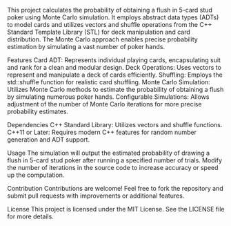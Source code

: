 This project calculates the probability of obtaining a flush in 5-card stud poker using Monte Carlo simulation. It employs abstract data types (ADTs) to model cards and utilizes vectors and shuffle operations from the C++ Standard Template Library (STL) for deck manipulation and card distribution. The Monte Carlo approach enables precise probability estimation by simulating a vast number of poker hands.

Features
Card ADT: Represents individual playing cards, encapsulating suit and rank for a clean and modular design.
Deck Operations: Uses vectors to represent and manipulate a deck of cards efficiently.
Shuffling: Employs the std::shuffle function for realistic card shuffling.
Monte Carlo Simulation: Utilizes Monte Carlo methods to estimate the probability of obtaining a flush by simulating numerous poker hands.
Configurable Simulations: Allows adjustment of the number of Monte Carlo iterations for more precise probability estimates.

Dependencies
C++ Standard Library: Utilizes vectors and shuffle functions.
C++11 or Later: Requires modern C++ features for random number generation and ADT support.

Usage
The simulation will output the estimated probability of drawing a flush in 5-card stud poker after running a specified number of trials. Modify the number of iterations in the source code to increase accuracy or speed up the computation.

Contribution
Contributions are welcome! Feel free to fork the repository and submit pull requests with improvements or additional features.

License
This project is licensed under the MIT License. See the LICENSE file for more details.
